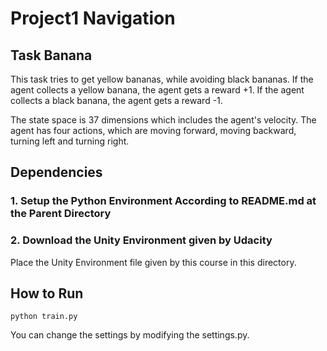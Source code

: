 # Project1 Navigation

## Task Banana
This task tries to get yellow bananas, while avoiding black bananas. If the agent collects a yellow banana, the agent gets a reward +1. If the agent collects a black banana, the agent gets a reward -1.

The state space is 37 dimensions which includes the agent's velocity. The agent has four actions, which are moving forward, moving backward, turning left and turning right.

## Dependencies
### 1. Setup the Python Environment According to README.md at the Parent Directory
### 2. Download the Unity Environment given by Udacity
Place the Unity Environment file given by this course in this directory.

## How to Run
```
python train.py
```
You can change the settings by modifying the settings.py.